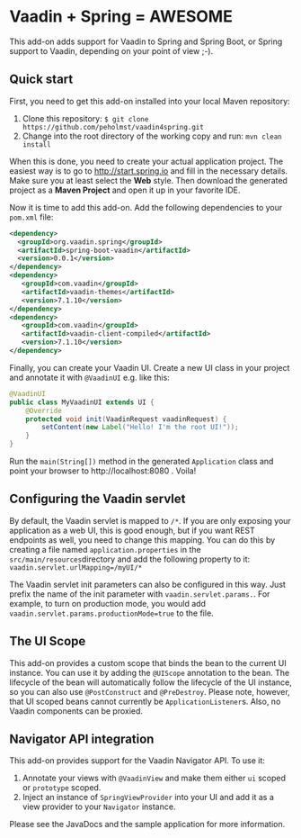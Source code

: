 Vaadin + Spring = AWESOME
=========================

This add-on adds support for Vaadin to Spring and Spring Boot, or Spring support to Vaadin,
depending on your point of view ;-).

## Quick start ##

First, you need to get this add-on installed into your local Maven repository:

1. Clone this repository: ```$ git clone https://github.com/peholmst/vaadin4spring.git```
2. Change into the root directory of the working copy and run: ```mvn clean install```

When this is done, you need to create your actual application project. The easiest way is to go to http://start.spring.io and
fill in the necessary details. Make sure you at least select the **Web** style. Then download the generated project as a **Maven Project** and
open it up in your favorite IDE.

Now it is time to add this add-on. Add the following dependencies to your ```pom.xml``` file:

```xml
<dependency>
  <groupId>org.vaadin.spring</groupId>
  <artifactId>spring-boot-vaadin</artifactId>
  <version>0.0.1</version>
</dependency>
<dependency>
   <groupId>com.vaadin</groupId>
   <artifactId>vaadin-themes</artifactId>
   <version>7.1.10</version>
</dependency>
<dependency>
   <groupId>com.vaadin</groupId>
   <artifactId>vaadin-client-compiled</artifactId>
   <version>7.1.10</version>
</dependency>
```

Finally, you can create your Vaadin UI. Create a new UI class in your project and annotate it with ```@VaadinUI``` e.g. like this:

```java
@VaadinUI
public class MyVaadinUI extends UI {
    @Override
    protected void init(VaadinRequest vaadinRequest) {
        setContent(new Label("Hello! I'm the root UI!"));
    }
}
```

Run the ```main(String[])``` method in the generated ```Application``` class and point your browser to http://localhost:8080 . Voila!

## Configuring the Vaadin servlet ##

By default, the Vaadin servlet is mapped to ```/*```. If you are only exposing your application as a web UI, this is good enough, but if you want
REST endpoints as well, you need to change this mapping. You can do this by creating a file named ```application.properties``` in the
```src/main/resources```directory and add the following property to it: ```vaadin.servlet.urlMapping=/myUI/*```

The Vaadin servlet init parameters can also be configured in this way. Just prefix the name of the init parameter with ```vaadin.servlet.params.```. For
example, to turn on production mode, you would add ```vaadin.servlet.params.productionMode=true``` to the file.

## The UI Scope ##

This add-on provides a custom scope that binds the bean to the current UI instance. You can use it by adding the ```@UIScope``` annotation to the bean.
The lifecycle of the bean will automatically follow the lifecycle of the UI instance, so you can also use ```@PostConstruct``` and ```@PreDestroy```.
Please note, however, that UI scoped beans cannot currently be ```ApplicationListener```s. Also, no Vaadin components can be proxied.

## Navigator API integration ##

This add-on provides support for the Vaadin Navigator API. To use it:

1. Annotate your views with ```@VaadinView``` and make them either ```ui``` scoped or ```prototype``` scoped.
2. Inject an instance of ```SpringViewProvider``` into your UI and add it as a view provider to your ```Navigator``` instance.

Please see the JavaDocs and the sample application for more information.
